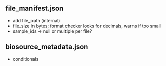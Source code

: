 ## file_manifest.json

* add file_path (internal)
* file_size in bytes; format checker looks for decimals, warns if too small
* sample_ids -> null or multiple per file?

## biosource_metadata.json

* conditionals

